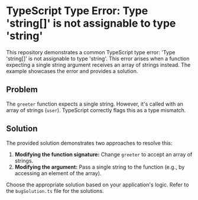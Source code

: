 # TypeScript Type Error: Type 'string[]' is not assignable to type 'string'

This repository demonstrates a common TypeScript type error: 'Type 'string[]' is not assignable to type 'string'. This error arises when a function expecting a single string argument receives an array of strings instead.  The example showcases the error and provides a solution.

## Problem

The `greeter` function expects a single string. However, it's called with an array of strings (`user`). TypeScript correctly flags this as a type mismatch.

## Solution

The provided solution demonstrates two approaches to resolve this:

1. **Modifying the function signature:** Change `greeter` to accept an array of strings.
2. **Modifying the argument:** Pass a single string to the function (e.g., by accessing an element of the array).

Choose the appropriate solution based on your application's logic.  Refer to the `bugSolution.ts` file for the solutions.